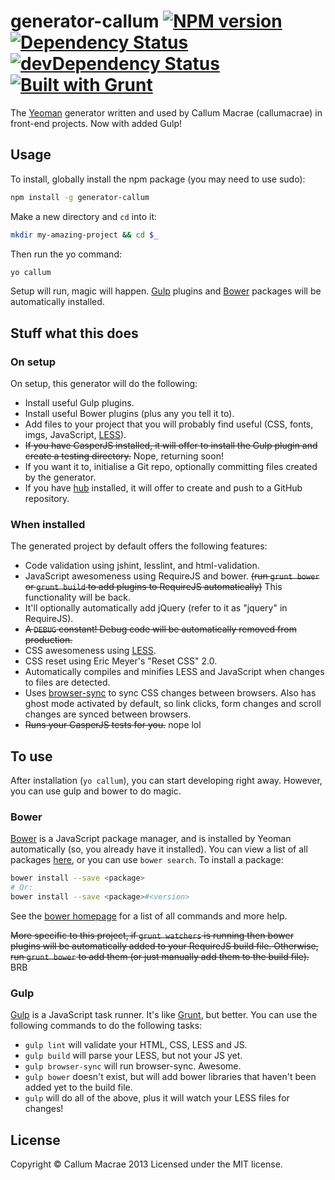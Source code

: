 # generator-callum [![NPM version](https://badge.fury.io/js/generator-callum.png)](http://badge.fury.io/js/generator-callum) [![Dependency Status](https://david-dm.org/callumacrae/generator-callum.png)](https://david-dm.org/callumacrae/generator-callum) [![devDependency Status](https://david-dm.org/callumacrae/generated_callum/dev-status.png)](https://david-dm.org/callumacrae/generated_callum#info=devDependencies) [![Built with Grunt](https://cdn.gruntjs.com/builtwith.png)](http://gruntjs.com/)

The [Yeoman](http://yeoman.io/) generator written and used by Callum Macrae (callumacrae) in front-end projects. Now with added Gulp!

## Usage

To install, globally install the npm package (you may need to use sudo):

```bash
npm install -g generator-callum
```

Make a new directory and `cd` into it:

```bash
mkdir my-amazing-project && cd $_
```

Then run the yo command:

```bash
yo callum
```

Setup will run, magic will happen. [Gulp](http://gulpjs.com/) plugins and [Bower](http://bower.io/) packages will be automatically installed.

## Stuff what this does

### On setup

On setup, this generator will do the following:

- Install useful Gulp plugins.
- Install useful Bower plugins (plus any you tell it to).
- Add files to your project that you will probably find useful (CSS, fonts, imgs, JavaScript, [LESS](http://lesscss.org/)).
- ~~If you have CasperJS installed, it will offer to install the Gulp plugin and create a testing directory.~~ Nope, returning soon!
- If you want it to, initialise a Git repo, optionally committing files created by the generator.
- If you have [hub](https://github.com/github/hub) installed, it will offer to create and push to a GitHub repository.

### When installed

The generated project by default offers the following features:

- Code validation using jshint, lesslint, and html-validation.
- JavaScript awesomeness using RequireJS and bower. ~~(run `grunt bower` or `grunt build` to add plugins to RequireJS automatically)~~ This functionality will be back.
- It'll optionally automatically add jQuery (refer to it as "jquery" in RequireJS).
- ~~A `DEBUG` constant! Debug code will be automatically removed from production.~~
- CSS awesomeness using [LESS](http://lesscss.org/).
- CSS reset using Eric Meyer's "Reset CSS" 2.0.
- Automatically compiles and minifies LESS and JavaScript when changes to files are detected.
- Uses [browser-sync](http://css-tricks.com/cross-browser-css-injection/) to sync CSS changes between browsers. Also has ghost mode activated by default, so link clicks, form changes and scroll changes are synced between browsers.
- ~~Runs your CasperJS tests for you.~~ nope lol


## To use

After installation (`yo callum`), you can start developing right away. However, you can use gulp and bower to do magic.

### Bower

[Bower](http://bower.io/) is a JavaScript package manager, and is installed by Yeoman automatically (so, you already have it installed). You can view a list of all packages [here](http://sindresorhus.com/bower-components/), or you can use `bower search`. To install a package:

```bash
bower install --save <package>
# Or:
bower install --save <package>#<version>
```

See the [bower homepage](http://bower.io/) for a list of all commands and more help.

~~More specific to this project, if `grunt watchers` is running then bower plugins will be automatically added to your RequireJS build file. Otherwise, run `grunt bower` to add them (or just manually add them to the build file).~~ BRB

### Gulp

[Gulp](http://gulpjs.com/) is a JavaScript task runner. It's like [Grunt](http://gruntjs.com/), but better. You can use the following commands to do the following tasks:

- `gulp lint` will validate your HTML, CSS, LESS and JS.
- `gulp build` will parse your LESS, but not your JS yet.
- `gulp browser-sync` will run browser-sync. Awesome.
- `gulp bower` doesn't exist, but will add bower libraries that haven't been added yet to the build file.
- `gulp` will do all of the above, plus it will watch your LESS files for changes!



## License

Copyright &copy; Callum Macrae 2013
Licensed under the MIT license.